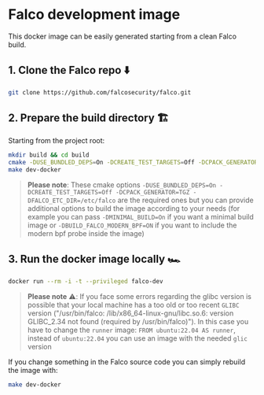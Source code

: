 # Falco development image

This docker image can be easily generated starting from a clean Falco build.

## 1. Clone the Falco repo ⬇️

```bash
git clone https://github.com/falcosecurity/falco.git
```

## 2. Prepare the build directory 🏗️

Starting from the project root:

```bash
mkdir build && cd build
cmake -DUSE_BUNDLED_DEPS=On -DCREATE_TEST_TARGETS=Off -DCPACK_GENERATOR=TGZ -DFALCO_ETC_DIR=/etc/falco ..
make dev-docker
```
> __Please note__: These cmake options `-DUSE_BUNDLED_DEPS=On -DCREATE_TEST_TARGETS=Off -DCPACK_GENERATOR=TGZ -DFALCO_ETC_DIR=/etc/falco` are the required ones but you can provide additional options to build the image according to your needs (for example you can pass `-DMINIMAL_BUILD=On` if you want a minimal build image or `-DBUILD_FALCO_MODERN_BPF=ON` if you want to include the modern bpf probe inside the image)

## 3. Run the docker image locally 🏎️

```bash
docker run --rm -i -t --privileged falco-dev
```
> __Please note__ ⚠️: If you face some errors regarding the glibc version is possible that your local machine has a too old or too recent `GLIBC` version ("/usr/bin/falco: /lib/x86_64-linux-gnu/libc.so.6: version GLIBC_2.34 not found (required by /usr/bin/falco)"). In this case you have to change the `runner` image: `FROM ubuntu:22.04 AS runner`, instead of `ubuntu:22.04` you can use an image with the needed `glic` version

If you change something in the Falco source code you can simply rebuild the image with:

```bash
make dev-docker
```
